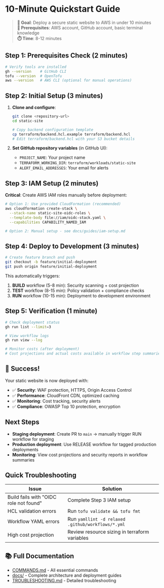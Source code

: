 # 10-Minute Quickstart Guide

> **🎯 Goal**: Deploy a secure static website to AWS in under 10 minutes  
> **👥 Prerequisites**: AWS account, GitHub account, basic terminal knowledge  
> **⏱️ Time**: 8-12 minutes

## Step 1: Prerequisites Check (2 minutes)

```bash
# Verify tools are installed
gh --version    # GitHub CLI
tofu --version  # OpenTofu
aws --version   # AWS CLI (optional for manual operations)
```

## Step 2: Initial Setup (3 minutes)

1. **Clone and configure**:
   ```bash
   git clone <repository-url>
   cd static-site
   
   # Copy backend configuration template
   cp terraform/backend.hcl.example terraform/backend.hcl
   # Edit terraform/backend.hcl with your S3 bucket details
   ```

2. **Set GitHub repository variables** (in GitHub UI):
   - `PROJECT_NAME`: Your project name
   - `TERRAFORM_WORKING_DIR`: `terraform/workloads/static-site`
   - `ALERT_EMAIL_ADDRESSES`: Your email for alerts

## Step 3: IAM Setup (2 minutes)

**Critical**: Create AWS IAM roles manually before deployment:

```bash
# Option 1: Use provided CloudFormation (recommended)
aws cloudformation create-stack \
  --stack-name static-site-oidc-roles \
  --template-body file://iam/oidc-stack.yaml \
  --capabilities CAPABILITY_NAMED_IAM

# Option 2: Manual setup - see docs/guides/iam-setup.md
```

## Step 4: Deploy to Development (3 minutes)

```bash
# Create feature branch and push
git checkout -b feature/initial-deployment
git push origin feature/initial-deployment
```

This automatically triggers:
1. **BUILD** workflow (5-8 min): Security scanning + cost projection
2. **TEST** workflow (8-15 min): Policy validation + compliance checks  
3. **RUN** workflow (10-15 min): Deployment to development environment

## Step 5: Verification (1 minute)

```bash
# Check deployment status
gh run list --limit=3

# View workflow logs
gh run view --log

# Monitor costs (after deployment)
# Cost projections and actual costs available in workflow step summaries
```

## 🎉 Success!

Your static website is now deployed with:
- ✅ **Security**: WAF protection, HTTPS, Origin Access Control
- ✅ **Performance**: CloudFront CDN, optimized caching
- ✅ **Monitoring**: Cost tracking, security alerts
- ✅ **Compliance**: OWASP Top 10 protection, encryption

## Next Steps

- **Staging deployment**: Create PR to `main` → manually trigger RUN workflow for staging
- **Production deployment**: Use RELEASE workflow for tagged production deployments
- **Monitoring**: View cost projections and security reports in workflow summaries

## Quick Troubleshooting

| Issue | Solution |
|-------|----------|
| Build fails with "OIDC role not found" | Complete Step 3 IAM setup |
| HCL validation errors | Run `tofu validate && tofu fmt` |
| Workflow YAML errors | Run `yamllint -d relaxed .github/workflows/*.yml` |
| High cost projection | Review resource sizing in terraform variables |

## 📚 Full Documentation

- [COMMANDS.md](COMMANDS.md) - All essential commands
- [docs/](docs/) - Complete architecture and deployment guides
- [TROUBLESHOOTING.md](TROUBLESHOOTING.md) - Detailed troubleshooting